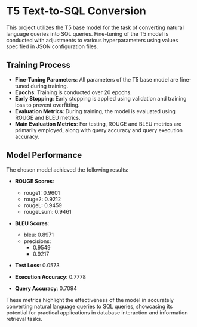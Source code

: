 # T5 Text-to-SQL Conversion

This project utilizes the T5 base model for the task of converting natural language queries into SQL queries. Fine-tuning of the T5 model is conducted with adjustments to various hyperparameters using values specified in JSON configuration files.

## Training Process

- **Fine-Tuning Parameters**: All parameters of the T5 base model are fine-tuned during training.
- **Epochs**: Training is conducted over 20 epochs.
- **Early Stopping**: Early stopping is applied using validation and training loss to prevent overfitting.
- **Evaluation Metrics**: During training, the model is evaluated using ROUGE and BLEU metrics.
- **Main Evaluation Metrics**: For testing, ROUGE and BLEU metrics are primarily employed, along with query accuracy and query execution accuracy.

## Model Performance

The chosen model achieved the following results:

- **ROUGE Scores**:
  - rouge1: 0.9601
  - rouge2: 0.9212
  - rougeL: 0.9459
  - rougeLsum: 0.9461

- **BLEU Scores**:
  - bleu: 0.8971
  - precisions:
    - 0.9549
    - 0.9217

- **Test Loss**: 0.0573
- **Execution Accuracy**: 0.7778
- **Query Accuracy**: 0.7094

These metrics highlight the effectiveness of the model in accurately converting natural language queries to SQL queries, showcasing its potential for practical applications in database interaction and information retrieval tasks.
